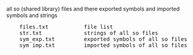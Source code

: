 all so (shared library) files and there exported symbols and imported symbols and strings
<pre>
	files.txt           file list
	str.txt             strings of all so files
	sym_exp.txt         exported symbols of all so files
	sym_imp.txt         imported symbols of all so files
</pre>

